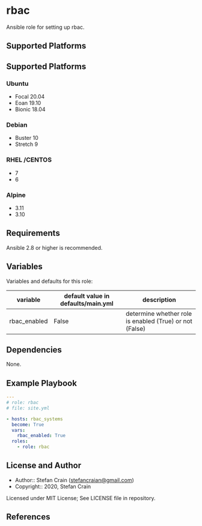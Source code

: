 # rbac

Ansible role for setting up rbac.

## Supported Platforms

## Supported Platforms

### Ubuntu

- Focal 20.04
- Eoan 19.10
- Bionic 18.04

### Debian

- Buster 10
- Stretch 9

### RHEL /CENTOS

- 7
- 6

### Alpine

- 3.11
- 3.10

## Requirements

Ansible 2.8 or higher is recommended.

## Variables

Variables and defaults for this role:

| variable     | default value in defaults/main.yml | description                                             |
| ------------ | ---------------------------------- | ------------------------------------------------------- |
| rbac_enabled | False                              | determine whether role is enabled (True) or not (False) |

## Dependencies

None.

## Example Playbook

```yaml
---
# role: rbac
# file: site.yml

- hosts: rbac_systems
  become: True
  vars:
    rbac_enabled: True
  roles:
    - role: rbac
```

## License and Author

- Author:: Stefan Crain (<stefancraian@gmail.com>)
- Copyright:: 2020, Stefan Crain

Licensed under MIT License;
See LICENSE file in repository.

## References
